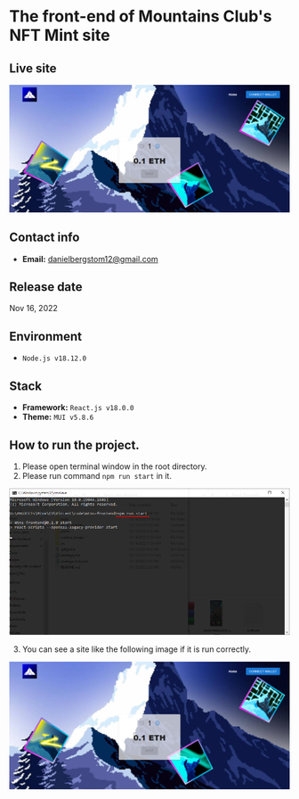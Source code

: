 # The front-end of Mountains Club's NFT Mint site

## Live site
[![Live site](readme_images/guide-site.png)](https://mintmountainsclub.ch)

## Contact info
- **Email:** danielbergstom12@gmail.com


## Release date
Nov 16, 2022

## Environment
- `Node.js v18.12.0`

## Stack
- **Framework:** `React.js v18.0.0`
- **Theme:** `MUI v5.8.6`

## How to run the project.
1. Please open terminal window in the root directory.
2. Please run command `npm run start` in it.

![guide-terminal](readme_images/guide-terminal.png)

3. You can see a site like the following image if it is run correctly.

![guide-site](readme_images/guide-site.png)